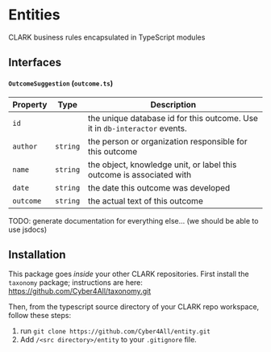 # Entities
CLARK business rules encapsulated in TypeScript modules

## Interfaces

#### `OutcomeSuggestion` (`outcome.ts`)
Property | Type | Description
---|---|---
`id`||the unique database id for this outcome. Use it in `db-interactor` events.
`author`|`string`|the person or organization responsible for this outcome
`name`|`string`|the object, knowledge unit, or label this outcome is associated with
`date`|`string`|the date this outcome was developed
`outcome`|`string`|the actual text of this outcome

TODO: generate documentation for everything else... (we should be able to use jsdocs)

## Installation
This package goes _inside_ your other CLARK repositories. First install the `taxonomy` package; instructions are here:  https://github.com/Cyber4All/taxonomy.git

Then, from the typescript source directory of your CLARK repo workspace, follow these steps:
1) run `git clone https://github.com/Cyber4All/entity.git`
2) Add `/<src directory>/entity` to your `.gitignore` file.